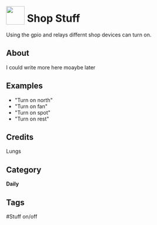 # <img src="https://raw.githack.com/FortAwesome/Font-Awesome/master/svgs/solid/robot.svg" card_color="#22A7F0" width="50" height="50" style="vertical-align:bottom"/> Shop Stuff
Using the gpio and relays differnt shop devices can turn on.

## About
I could write more here moaybe later

## Examples
* "Turn on north"
* "Turn on fan"
* "Turn on spot"
* "Turn on rest"

## Credits
Lungs

## Category
**Daily**

## Tags
#Stuff on/off

